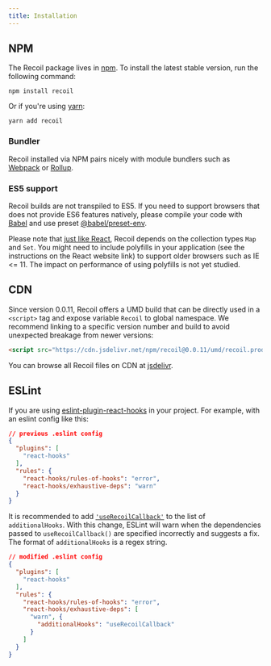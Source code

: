 ```yaml
---
title: Installation
---
```


## NPM

The Recoil package lives in <a href="https://www.npmjs.com/get-npm" target="_blank">npm</a>. To install the latest stable version, run the following command:

```shell
npm install recoil
```

Or if you're using <a href="https://classic.yarnpkg.com/en/docs/install/" target="_blank">yarn</a>:

```shell
yarn add recoil
```

### Bundler

Recoil installed via NPM pairs nicely with module bundlers such as [Webpack](https://webpack.js.org/) or [Rollup](https://rollupjs.org/).

### ES5 support

Recoil builds are not transpiled to ES5. If you need to support browsers that does not provide ES6 features natively, please compile your code with [Babel](https://babeljs.io/) and use preset [@babel/preset-env](https://babeljs.io/docs/en/babel-preset-env).

Please note that [just like React](https://reactjs.org/docs/javascript-environment-requirements.html), Recoil depends on the collection types `Map` and `Set`. You might need to include polyfills in your application (see the instructions on the React website link) to support older browsers such as IE <= 11. The impact on performance of using polyfills is not yet studied.

## CDN

Since version 0.0.11, Recoil offers a UMD build that can be directly used in a `<script>` tag and expose variable `Recoil` to global namespace. We recommend linking to a specific version number and build to avoid unexpected breakage from newer versions:

```html
<script src="https://cdn.jsdelivr.net/npm/recoil@0.0.11/umd/recoil.production.js"></script>
```

You can browse all Recoil files on CDN at [jsdelivr](https://www.jsdelivr.com/package/npm/recoil).

## ESLint

If you are using [eslint-plugin-react-hooks](https://www.npmjs.com/package/eslint-plugin-react-hooks) in your project. For example, with an eslint config like this:

```json
// previous .eslint config
{
  "plugins": [
    "react-hooks"
  ],
  "rules": {
    "react-hooks/rules-of-hooks": "error",
    "react-hooks/exhaustive-deps": "warn"
  }
}
```

It is recommended to add [`'useRecoilCallback'`](/docs/api-reference/core/useRecoilCallback) to the list of `additionalHooks`. With this change, ESLint will warn when the dependencies passed to `useRecoilCallback()` are specified incorrectly and suggests a fix.  The format of `additionalHooks` is a regex string.

```json
// modified .eslint config
{
  "plugins": [
    "react-hooks"
  ],
  "rules": {
    "react-hooks/rules-of-hooks": "error",
    "react-hooks/exhaustive-deps": [
      "warn", {
        "additionalHooks": "useRecoilCallback"
      }
    ]
  }
}
```
